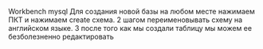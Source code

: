 Workbench mysql 
Для создания новой базы на любом месте нажимаем ПКТ и нажимаем create схема.
2 шагом переименовывать схему на английском языке.
3  после того как мы создали таблицу мы можем ее безболезненно редактировать 
